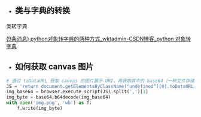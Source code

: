 - ## 类与字典的转换


类转字典

[(9条消息) python对象转字典的两种方式_wktadmin-CSDN博客_python 对象转字典](https://blog.csdn.net/weixin_42359464/article/details/80882549)

- ## 如何获取 canvas 图片

```python
# 通过 toDataURL 获取 canvas 的图片展示 URI，再获取其中的 base64（一种文件存储形式），然后解码成二进制形式保存
JS = 'return document.getElementsByClassName("undefined")[0].toDataURL("img/png")'
img_base64 = browser.execute_script(JS).split(',')[1]
img_byte = base64.b64decode(img_base64)
with open('img.png', 'wb') as f:
    f.write(img_byte)
```

